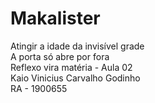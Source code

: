 # Makalister
Atingir a idade da invisível grade<br/>
A porta só abre por fora <br/>
Reflexo vira matéria - Aula 02 <br/>
Kaio Vinicius Carvalho Godinho <br/>
RA - 1900655 <br/>

